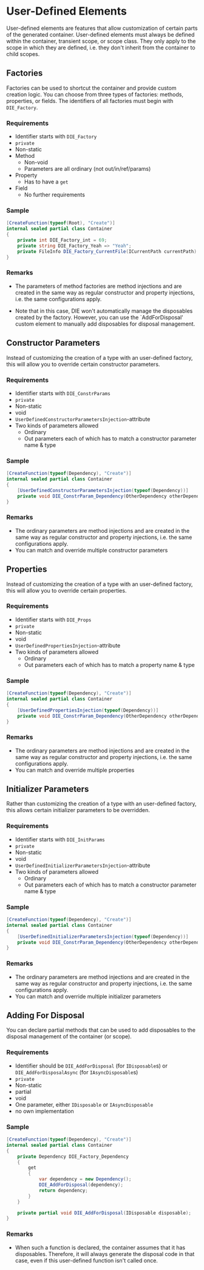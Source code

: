# User-Defined Elements

User-defined elements are features that allow customization of certain parts of the generated container. User-defined elements must always be defined within the container, transient scope, or scope class. They only apply to the scope in which they are defined, i.e. they don't inherit from the container to child scopes.

## Factories

Factories can be used to shortcut the container and provide custom creation logic. You can choose from three types of factories: methods, properties, or fields. The identifiers of all factories must begin with `DIE_Factory`.

### Requirements

- Identifier starts with `DIE_Factory`
- `private`
- Non-static
- Method
    - Non-void
    - Parameters are all ordinary (not out/in/ref/params)
- Property
    - Has to have a `get`
- Field
    - No further requirements

### Sample

```csharp
[CreateFunction(typeof(Root), "Create")]
internal sealed partial class Container
{
    private int DIE_Factory_int = 69;
    private string DIE_Factory_Yeah => "Yeah";
    private FileInfo DIE_Factory_CurrentFile(ICurrentPath currentPath) => new (currentPath.Value);
}
```

### Remarks

- The parameters of method factories are method injections and are created in the same way as regular constructor and property injections, i.e. the same configurations apply.

- Note that in this case, DIE won't automatically manage the disposables created by the factory. However, you can use the `AddForDisposal' custom element to manually add disposables for disposal management.

## Constructor Parameters

Instead of customizing the creation of a type with an user-defined factory, this will allow you to override certain constructor parameters.

### Requirements

- Identifier starts with `DIE_ConstrParams`
- `private`
- Non-static
- void
- `UserDefinedConstructorParametersInjection`-attribute
- Two kinds of parameters allowed
    - Ordinary
    - Out parameters each of which has to match a constructor parameter name & type


### Sample

```csharp
[CreateFunction(typeof(Dependency), "Create")]
internal sealed partial class Container
{
    [UserDefinedConstructorParametersInjection(typeof(Dependency))]
    private void DIE_ConstrParam_Dependency(OtherDependency otherDependency, out int number) => number = otherDependency.Number;
}
```

### Remarks

- The ordinary parameters are method injections and are created in the same way as regular constructor and property injections, i.e. the same configurations apply.
- You can match and override multiple constructor parameters

## Properties

Instead of customizing the creation of a type with an user-defined factory, this will allow you to override certain properties.

### Requirements

- Identifier starts with `DIE_Props`
- `private`
- Non-static
- void
- `UserDefinedPropertiesInjection`-attribute
- Two kinds of parameters allowed
    - Ordinary
    - Out parameters each of which has to match a property name & type


### Sample

```csharp
[CreateFunction(typeof(Dependency), "Create")]
internal sealed partial class Container
{
    [UserDefinedPropertiesInjection(typeof(Dependency))]
    private void DIE_ConstrParam_Dependency(OtherDependency otherDependency, out int Number) => Number = otherDependency.Number;
}
```

### Remarks

- The ordinary parameters are method injections and are created in the same way as regular constructor and property injections, i.e. the same configurations apply.
- You can match and override multiple properties

## Initializer Parameters

Rather than customizing the creation of a type with an user-defined factory, this allows certain initializer parameters to be overridden.

### Requirements

- Identifier starts with `DIE_InitParams`
- `private`
- Non-static
- void
- `UserDefinedInitializerParametersInjection`-attribute
- Two kinds of parameters allowed
    - Ordinary
    - Out parameters each of which has to match a constructor parameter name & type


### Sample

```csharp
[CreateFunction(typeof(Dependency), "Create")]
internal sealed partial class Container
{
    [UserDefinedInitializerParametersInjection(typeof(Dependency))]
    private void DIE_ConstrParam_Dependency(OtherDependency otherDependency, out int number) => number = otherDependency.Number;
}
```

### Remarks

- The ordinary parameters are method injections and are created in the same way as regular constructor and property injections, i.e. the same configurations apply.
- You can match and override multiple initializer parameters

## Adding For Disposal

You can declare partial methods that can be used to add disposables to the disposal management of the container (or scope).

### Requirements

- Identifier should be `DIE_AddForDisposal` (for `IDisposable`s) or `DIE_AddForDisposalAsync` (for `IAsyncDisposable`s)
- `private`
- Non-static
- partial
- void
- One parameter, either `IDisposable` or `IAsyncDisposable`
- no own implementation


### Sample

```csharp
[CreateFunction(typeof(Dependency), "Create")]
internal sealed partial class Container
{
    private Dependency DIE_Factory_Dependency
    {
        get
        {
            var dependency = new Dependency();
            DIE_AddForDisposal(dependency);
            return dependency;
        }
    }

    private partial void DIE_AddForDisposal(IDisposable disposable);
}
```

### Remarks

- When such a function is declared, the container assumes that it has disposables. Therefore, it will always generate the disposal code in that case, even if this user-defined function isn't called once.